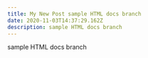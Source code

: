 ```yaml
---
title: My New Post sample HTML docs branch
date: 2020-11-03T14:37:29.162Z
description: sample HTML docs branch
---
```

sample HTML docs branch